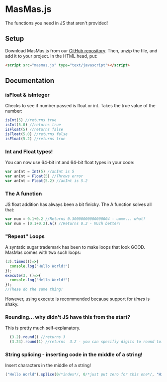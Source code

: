 # MasMas.js  
The functions you need in JS that aren't provided!  

## Setup  

Download MasMas.js from our [GitHub repository][GitHub Main].  Then, unzip the file, and add it to your project.
In the HTML head, put:
```html
<script src="masmas.js" type="text/javascript"></script>
```

## Documentation  

### isFloat & isInteger
Checks to see if number passed is float or int. Takes the true value of the number:
```js
isInt(5) //returns true
isInt(5.0) //returns true
isFloat(5) //returns false
isFloat(5.0) //returns false
isFloat(5.2) //returns true
```

### Int and Float types!
You can now use 64-bit int and 64-bit float types in your code:
```js
var anInt = Int(5) //anInt is 5
var anInt = Float(5) //Throws error
var anInt = Float(5.2) //anInt is 5.2
```
### The A function
JS float addition has always been a bit finicky.
The A function solves all that:
```js
var num = 0.1+0.2 //Returns 0.30000000000000004 - ummm... what?
var num = (0.1+0.2).A() //Returns 0.3 - Much better!
```
### "Repeat" Loops
A syntatic sugar trademark has been to make loops that look GOOD. MasMas comes with two such loops:
```js
(3).times(()=>{
  console.log("Hello World!")
});
execute(3, ()=>{
  console.log("Hello World!")
});
//These do the same thing! 
```
However, using execute is recommended because support for *times* is shaky.
### Rounding... why didn't JS have this from the start?
This is pretty much self-explanatory.
```js
  (3.2).round() //returns 3
  (3.24).round(1) //returns  3.2 - you can specifiy digits to round to.
```
### String splicing - inserting code in the middle of a string!
Insert characters in the middle of a string!
```js
("Hello World").splice(0/*index*/, 0/*just put zero for this one*/, "Hi") //returns "HiHello World"
```
[GitHub Main]: https://github.com/MasMas-js/MasMas.js
